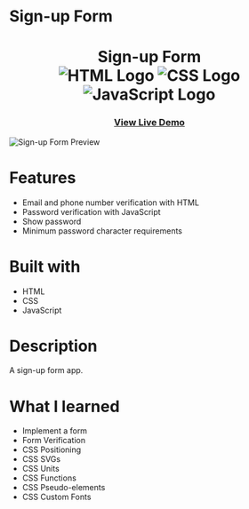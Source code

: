 
# Sign-up Form
<div align='center'>
	<h1>Sign-up Form
	<br>
		<img src="https://img.shields.io/static/v1?label=&message=HTML&color=E34F26&style=for-the-badge&logo=HTML5&logoColor=white&logoWidth=&labelColor=&link=" alt="HTML Logo">
		<img src="https://img.shields.io/static/v1?label=&message=CSS&color=1572B6&style=for-the-badge&logo=CSS3&logoColor=white&logoWidth=&labelColor=&link=" alt="CSS Logo">
		<img src="https://img.shields.io/static/v1?label=&message=Javascript&color=F7DF1E&style=for-the-badge&logo=Javascript&logoColor=black&logoWidth=&labelColor=&link=" alt="JavaScript Logo">
		<br>
	</h1>
	<h3><b><a href="https://ccolds.github.io/sign-up-form/">View Live Demo</a></b></h3>
</div>

![Sign-up Form Preview](https://media.discordapp.net/attachments/249554120514600960/1053209786272993300/image.png?width=881&height=428)

# Features
- Email and phone number verification with HTML
- Password verification with JavaScript
- Show password
- Minimum password character requirements



# Built with
- HTML 
- CSS
- JavaScript

# Description
A sign-up form app.


# What I learned
- Implement a form
- Form Verification
- CSS Positioning
- CSS SVGs
- CSS Units
- CSS Functions
- CSS Pseudo-elements
- CSS Custom Fonts

